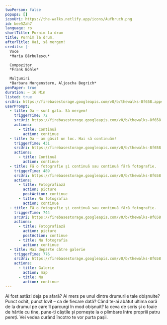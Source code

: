 ```yaml
---
twoPerson: false
popups: []
iconUri: https://the-walks.netlify.app/icons/Aufbruch.png
id: bee5Zah7
language: ro
shortTitle: Pornim la drum
title: Pornim la drum.
afterTitle: Hai, să mergem!
credits: |-
  Voce
  *Maria Bărbulescu*

  Compozitor
  *Frank Böhle*

  Mulțumiri
  *Barbara Morgenstern, Aljoscha Begrich*
penPaper: true
duration: ~ 16 Min
listed: true
srcUri: https://firebasestorage.googleapis.com/v0/b/thewalks-8f658.appspot.com/o/mp3%2Fapi-v1%2Fro_bee5Zah7%2FWalk_7__AUFBRUCH__RO_.mp3?alt=media&token=58983886-97bb-4a94-b8b9-b63f114ac7a1
userPrompt:
  - title: Da – sunt gata. Să mergem!
    triggerTime: 72
    srcUri: https://firebasestorage.googleapis.com/v0/b/thewalks-8f658.appspot.com/o/mp3%2Fv0%2Fde_bee5Zah7%2Fde_bee5Zah7_loop_1.mp3?alt=media&token=61c4d8ff-7332-4b83-8ca9-d0951f94261c
    actions:
      - title: Continuă
        action: continue
  - title: Da – am găsit un loc. Hai să continuăm!
    triggerTime: 431
    srcUri: https://firebasestorage.googleapis.com/v0/b/thewalks-8f658.appspot.com/o/mp3%2Fv0%2Fde_bee5Zah7%2Fde_bee5Zah7_loop_2.mp3?alt=media&token=5cc78231-0772-44cb-b4bb-7efd873ad045
    actions:
      - title: Continuă
        action: continue
  - title: Fă o fotografie și continuă sau continuă fără fotografie.
    triggerTime: 489
    srcUri: https://firebasestorage.googleapis.com/v0/b/thewalks-8f658.appspot.com/o/mp3%2Fv0%2Fde_bee5Zah7%2Fde_bee5Zah7_loop_3.mp3?alt=media&token=eee75c2a-c745-4e38-9bba-83d277346aa0
    actions:
      - title: Fotografiază
        action: picture
        postAction: continue
      - title: Nu fotografia
        action: continue
  - title: Fă o fotografie și continuă sau continuă fără fotografie.
    triggerTime: 744
    srcUri: https://firebasestorage.googleapis.com/v0/b/thewalks-8f658.appspot.com/o/mp3%2Fv0%2Fde_bee5Zah7%2Fde_bee5Zah7_loop_4.mp3?alt=media&token=3df62014-aaec-4560-8d39-4b792913f7ce
    actions:
      - title: Fotografiază
        action: picture
        postAction: continue
      - title: Nu fotografia
        action: continue
  - title: Mai departe către galerie
    triggerTime: 776
    srcUri: https://firebasestorage.googleapis.com/v0/b/thewalks-8f658.appspot.com/o/static%2Fmedias%2Fmulti_Zeubeel8_loop.mp3?alt=media&token=88349085-3303-48b9-bdc6-fd7b09519a26
    actions:
      - title: Galerie
        action: map
      - title: Nu
        action: continue
---
```

Ai fost astăzi deja pe afară? Ai mers pe unul dintre drumurile tale obișnuite? Punct ochit, punct lovit – ca de fiecare dată? Când te-ai abătut ultima oară de la drumul pe care îl parcurgi în mod obișnuit? Ia ceva de scris și o foaie de hârtie cu tine, pune-ți căștile și pornește la o plimbare între propriii patru pereți. Vei vedea curând încotro te vor purta pașii.
